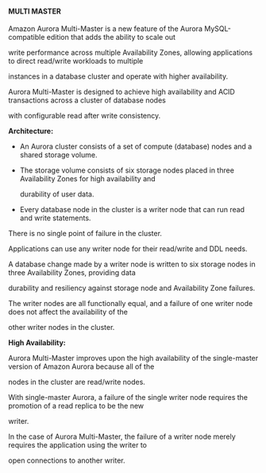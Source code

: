 #### MULTI MASTER

Amazon Aurora Multi-Master is a new feature of the Aurora MySQL-compatible
edition that adds the ability to scale out

write performance across multiple Availability Zones, allowing applications to
direct read/write workloads to multiple

instances in a database cluster and operate with higher availability.

Aurora Multi-Master is designed to achieve high availability and ACID
transactions across a cluster of database nodes

with configurable read after write consistency.

**Architecture:**

- An Aurora cluster consists of a set of compute (database) nodes and a shared
  storage volume.

- The storage volume consists of six storage nodes placed in three Availability
  Zones for high availability and

  durability of user data.

- Every database node in the cluster is a writer node that can run read and
  write statements.

There is no single point of failure in the cluster.

Applications can use any writer node for their read/write and DDL needs.

A database change made by a writer node is written to six storage nodes in three
Availability Zones, providing data

durability and resiliency against storage node and Availability Zone failures.

The writer nodes are all functionally equal, and a failure of one writer node
does not affect the availability of the

other writer nodes in the cluster.

**High Availability:**

Aurora Multi-Master improves upon the high availability of the single-master
version of Amazon Aurora because all of the

nodes in the cluster are read/write nodes.

With single-master Aurora, a failure of the single writer node requires the
promotion of a read replica to be the new

writer.

In the case of Aurora Multi-Master, the failure of a writer node merely requires
the application using the writer to

open connections to another writer.

